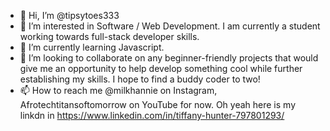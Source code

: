 - 👋 Hi, I’m @tipsytoes333
- 👀 I’m interested in Software / Web Development. I am currently a student working towards full-stack developer skills.
- 🌱 I’m currently learning Javascript.
- 💞️ I’m looking to collaborate on any beginner-friendly projects that would give me an opportunity to help develop something cool while further establishing my skills. I hope to find a buddy coder to two!
- 📫 How to reach me @milkhannie on Instagram, Afrotechtitansoftomorrow on YouTube for now. Oh yeah here is my linkdn in https://www.linkedin.com/in/tiffany-hunter-797801293/

<!---
tipsytoes333/tipsytoes333 is a ✨ special ✨ repository because its `README.md` (this file) appears on your GitHub profile.
You can click the Preview link to take a look at your changes.
--->
